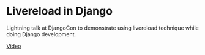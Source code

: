 # Livereload in Django

Lightning talk at DjangoCon to demonstrate using livereload technique while
doing Django development.

[Video](https://www.youtube.com/watch?v=XmnknskssHk)
